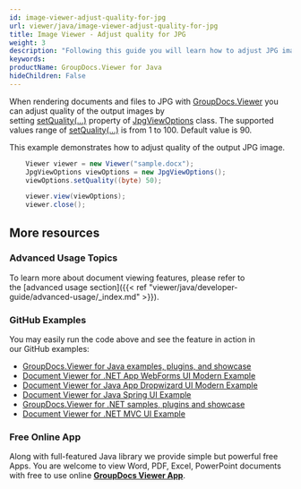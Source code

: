 ```yaml
---
id: image-viewer-adjust-quality-for-jpg
url: viewer/java/image-viewer-adjust-quality-for-jpg
title: Image Viewer - Adjust quality for JPG
weight: 3
description: "Following this guide you will learn how to adjust JPG images quality when viewing documents with Image Viewer by GroupDocs."
keywords: 
productName: GroupDocs.Viewer for Java
hideChildren: False
---
```

When rendering documents and files to JPG with [GroupDocs.Viewer](https://products.groupdocs.com/viewer) you can adjust quality of the output images by setting [setQuality(...)](https://apireference.groupdocs.com/viewer/java/com.groupdocs.viewer.options/JpgViewOptions#setQuality(byte)) property of [JpgViewOptions](https://apireference.groupdocs.com/viewer/java/com.groupdocs.viewer.options/JpgViewOptions) class. The supported values range of [setQuality(...)](https://apireference.groupdocs.com/viewer/java/com.groupdocs.viewer.options/JpgViewOptions#setQuality(byte)) is from 1 to 100. Default value is 90.

This example demonstrates how to adjust quality of the output JPG image.

```java
    Viewer viewer = new Viewer("sample.docx");
    JpgViewOptions viewOptions = new JpgViewOptions();
    viewOptions.setQuality((byte) 50);

    viewer.view(viewOptions);
    viewer.close();
```

## More resources
### Advanced Usage Topics
To learn more about document viewing features, please refer to the [advanced usage section]({{< ref "viewer/java/developer-guide/advanced-usage/_index.md" >}}).

### GitHub Examples
You may easily run the code above and see the feature in action in our GitHub examples:
*   [GroupDocs.Viewer for Java examples, plugins, and showcase](https://github.com/groupdocs-viewer/GroupDocs.Viewer-for-Java)
*   [Document Viewer for .NET App WebForms UI Modern Example](https://github.com/groupdocs-viewer/GroupDocs.Viewer-for-Java-WebForms)    
*   [Document Viewer for Java App Dropwizard UI Modern Example](https://github.com/groupdocs-viewer/GroupDocs.Viewer-for-Java-Dropwizard)    
*   [Document Viewer for Java Spring UI Example](https://github.com/groupdocs-viewer/GroupDocs.Viewer-for-Java-Spring)
*   [GroupDocs.Viewer for .NET samples, plugins and showcase](https://github.com/groupdocs-viewer/GroupDocs.Viewer-for-.NET)
*   [Document Viewer for .NET MVC UI Example](https://github.com/groupdocs-viewer/GroupDocs.Viewer-for-Java-MVC)     

### Free Online App
Along with full-featured Java library we provide simple but powerful free Apps.
You are welcome to view Word, PDF, Excel, PowerPoint documents with free to use online **[GroupDocs Viewer App](https://products.groupdocs.app/viewer)**.